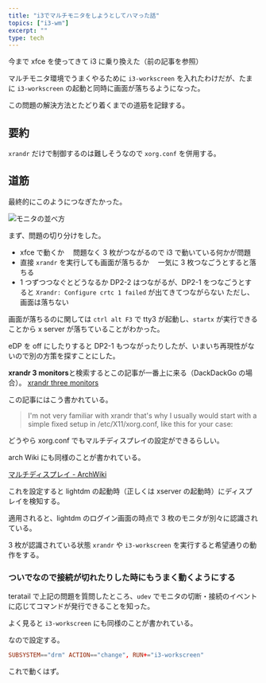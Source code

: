 ```yaml
---
title: "i3でマルチモニタをしようとしてハマった話"
topics: ["i3-wm"]
excerpt: ""
type: tech
---
```


今まで xfce を使ってきて i3 に乗り換えた（前の記事を参照）

マルチモニタ環境でうまくやるために `i3-workscreen` を入れたわけだが、たまに `i3-workscreen` の起動と同時に画面が落ちるようになった。

この問題の解決方法とたどり着くまでの道筋を記録する。

## 要約

`xrandr` だけで制御するのは難しそうなので `xorg.conf` を併用する。

## 道筋

最終的にこのようにつなぎたかった。

![モニタの並べ方](https://i.gyazo.com/53ef3504a73b9f6b0b6ffd777bc30cb1.png)

まず、問題の切り分けをした。

- xfce で動くか
  　問題なく 3 枚がつながるので i3 で動いている何かが問題
- 直接 `xrandr` を実行しても画面が落ちるか
  　一気に 3 枚つなごうとすると落ちる
- 1 つずつつなぐとどうなるか
  DP2-2 はつながるが、DP2-1 をつなごうとすると `Xrandr: Configure crtc 1 failed` が出てきてつながらない
  ただし、画面は落ちない

画面が落ちるのに関しては `ctrl alt F3` で tty3 が起動し、`startx` が実行できることから x server が落ちていることがわかった。

eDP を off にしたりすると DP2-1 もつながったりしたが、いまいち再現性がないので別の方策を探すことにした。

**xrandr 3 monitors**と検索するとこの記事が一番上に来る（DackDackGo の場合）。
[xrandr three monitors](https://unix.stackexchange.com/questions/315871/xrandr-three-monitors)

この記事にはこう書かれている。

> I'm not very familiar with xrandr that's why I usually would start with a simple fixed setup in /etc/X11/xorg.conf, like this for your case:

どうやら xorg.conf でもマルチディスプレイの設定ができるらしい。

arch Wiki にも同様のことが書かれている。

[マルチディスプレイ - ArchWiki](https://wiki.archlinux.jp/index.php/%E3%83%9E%E3%83%AB%E3%83%81%E3%83%87%E3%82%A3%E3%82%B9%E3%83%97%E3%83%AC%E3%82%A4)

これを設定すると lightdm の起動時（正しくは xserver の起動時）にディスプレイを検知する。

適用されると、lightdm のログイン画面の時点で 3 枚のモニタが別々に認識されている。

3 枚が認識されている状態 `xrandr` や `i3-workscreen` を実行すると希望通りの動作をする。

### ついでなので接続が切れたりした時にもうまく動くようにする

teratail で上記の問題を質問したところ、`udev` でモニタの切断・接続のイベントに応じてコマンドが発行できることを知った。

よく見ると `i3-workscreen` にも同様のことが書かれている。

なので設定する。

```conf
SUBSYSTEM=="drm" ACTION=="change", RUN+="i3-workscreen"
```

これで動くはず。
